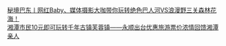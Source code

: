   
[秘境巴东丨网红Baby、媒体摄影大咖带你玩转绝色巴人河VS浪漫野三关森林花海！](http://www.dianyue.me/archives/703/3v0wwirw3tl9jx1l/)  
[湘潭市民10元即可玩转千年古镇芙蓉镇——永顺出台优惠旅游票价浓情回馈湘潭亲人](http://www.dianyue.me/archives/266/xyn9s0y23zdasdpp/)